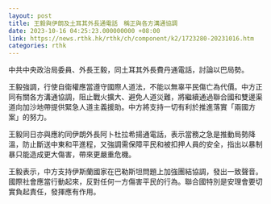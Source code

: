 ```yaml
---
layout: post
title: 王毅與伊朗及土耳其外長通電話　稱正與各方溝通協調
date: 2023-10-16 04:25:23.000000000 +08:00
link: https://news.rthk.hk/rthk/ch/component/k2/1723280-20231016.htm
categories: rthk
---
```


中共中央政治局委員、外長王毅，同土耳其外長費丹通電話，討論以巴局勢。

王毅強調，行使自衛權應當遵守國際人道法，不能以無辜平民傷亡為代價。中方正同有關各方溝通協調，阻止戰火擴大、避免人道災難，將繼續通過聯合國和雙邊渠道向加沙地帶提供緊急人道主義援助。中方將支持一切有利於推進落實「兩國方案」的努力。

王毅同日亦與應約同伊朗外長阿卜杜拉希揚通電話，表示當務之急是推動局勢降溫，防止斷送中東和平進程，又強調需保障平民和被扣押人員的安全，指出以暴制暴只能造成更大傷害，帶來更嚴重危機。

王毅表示，中方支持伊斯蘭國家在巴勒斯坦問題上加強團結協調，發出一致聲音。國際社會應當行動起來，反對任何一方傷害平民的行為。聯合國特別是安理會要切實負起責任，發揮應有作用。
